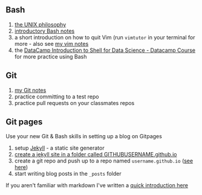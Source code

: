 ## Bash

1. [the UNIX philosophy](https://github.com/ADGEfficiency/programming-resources/blob/master/bash-and-unix/unix-philosophy.md)
2. [introductory Bash notes](https://github.com/ADGEfficiency/programming-resources/blob/master/bash-and-unix/intro.md)
3. a short introduction on how to quit Vim (run `vimtutor` in your terminal for more - also see [my vim notes](https://github.com/ADGEfficiency/programming-resources/tree/master/vim)
4. the [DataCamp Introduction to Shell for Data Science - Datacamp Course](https://www.datacamp.com/courses/introduction-to-shell-for-data-science) for more practice using Bash


## Git

1. [my Git notes](https://github.com/ADGEfficiency/programming-resources/blob/master/git.md)
2. practice committing to a test repo
3. practice pull requests on your classmates repos


## Git pages

Use your new Git & Bash skills in setting up a blog on Gitpages

1. setup [Jekyll](https://jekyllrb.com/docs/installation/) - a static site generator
2. [create a jekyll site in a folder called GITHUBUSERNAME.github.io](https://jekyllrb.com/docs/)
2. create a git repo and push up to a repo named `username.github.io` ([see here](https://guides.github.com/features/pages/))
3. start writing blog posts in the `_posts` folder

If you aren't familiar with markdown I've written a [quick introduction here](https://github.com/ADGEfficiency/programming-resources/blob/master/markdown.md)
